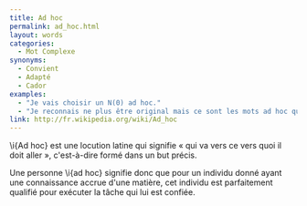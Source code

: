 ```yaml
---
title: Ad hoc
permalink: ad_hoc.html
layout: words
categories:
  - Mot Complexe
synonyms:
  - Convient
  - Adapté
  - Cador
examples:
  - "Je vais choisir un N(0) ad hoc."
  - "Je reconnais ne plus être original mais ce sont les mots ad hoc qui me viennent hic et nunc à l'esprit !"
link: http://fr.wikipedia.org/wiki/Ad_hoc
---
```


\i{Ad hoc} est une locution latine qui signifie « qui va vers ce vers quoi il doit aller », c'est-à-dire formé dans un but précis.

Une personne \i{ad hoc} signifie donc que pour un individu donné ayant une connaissance accrue d'une matière, cet individu est parfaitement qualifié pour exécuter la tâche qui lui est confiée.
